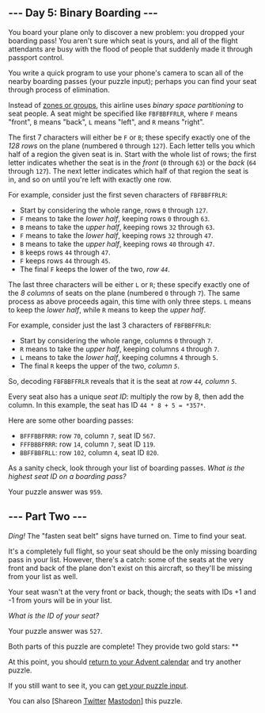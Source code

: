 
--- Day 5: Binary Boarding ---
------------------------------

You board your plane only to discover a new problem: you dropped your boarding pass! You aren't sure which seat is yours, and all of the flight attendants are busy with the flood of people that suddenly made it through passport control.


You write a quick program to use your phone's camera to scan all of the nearby boarding passes (your puzzle input); perhaps you can find your seat through process of elimination.


Instead of [zones or groups](https://www.youtube.com/watch?v=oAHbLRjF0vo), this airline uses *binary space partitioning* to seat people. A seat might be specified like `FBFBBFFRLR`, where `F` means "front", `B` means "back", `L` means "left", and `R` means "right".


The first 7 characters will either be `F` or `B`; these specify exactly one of the *128 rows* on the plane (numbered `0` through `127`). Each letter tells you which half of a region the given seat is in. Start with the whole list of rows; the first letter indicates whether the seat is in the *front* (`0` through `63`) or the *back* (`64` through `127`). The next letter indicates which half of that region the seat is in, and so on until you're left with exactly one row.


For example, consider just the first seven characters of `FBFBBFFRLR`:


* Start by considering the whole range, rows `0` through `127`.
* `F` means to take the *lower half*, keeping rows `0` through `63`.
* `B` means to take the *upper half*, keeping rows `32` through `63`.
* `F` means to take the *lower half*, keeping rows `32` through `47`.
* `B` means to take the *upper half*, keeping rows `40` through `47`.
* `B` keeps rows `44` through `47`.
* `F` keeps rows `44` through `45`.
* The final `F` keeps the lower of the two, *row `44`*.


The last three characters will be either `L` or `R`; these specify exactly one of the *8 columns* of seats on the plane (numbered `0` through `7`). The same process as above proceeds again, this time with only three steps. `L` means to keep the *lower half*, while `R` means to keep the *upper half*.


For example, consider just the last 3 characters of `FBFBBFFRLR`:


* Start by considering the whole range, columns `0` through `7`.
* `R` means to take the *upper half*, keeping columns `4` through `7`.
* `L` means to take the *lower half*, keeping columns `4` through `5`.
* The final `R` keeps the upper of the two, *column `5`*.


So, decoding `FBFBBFFRLR` reveals that it is the seat at *row `44`, column `5`*.


Every seat also has a unique *seat ID*: multiply the row by 8, then add the column. In this example, the seat has ID `44 * 8 + 5 = *357*`.


Here are some other boarding passes:


* `BFFFBBFRRR`: row `70`, column `7`, seat ID `567`.
* `FFFBBBFRRR`: row `14`, column `7`, seat ID `119`.
* `BBFFBBFRLL`: row `102`, column `4`, seat ID `820`.


As a sanity check, look through your list of boarding passes. *What is the highest seat ID on a boarding pass?*



Your puzzle answer was `959`.

--- Part Two ---
----------------

*Ding!* The "fasten seat belt" signs have turned on. Time to find your seat.


It's a completely full flight, so your seat should be the only missing boarding pass in your list. However, there's a catch: some of the seats at the very front and back of the plane don't exist on this aircraft, so they'll be missing from your list as well.


Your seat wasn't at the very front or back, though; the seats with IDs +1 and -1 from yours will be in your list.


*What is the ID of your seat?*



Your puzzle answer was `527`.

Both parts of this puzzle are complete! They provide two gold stars: \*\*


At this point, you should [return to your Advent calendar](/2020) and try another puzzle.


If you still want to see it, you can [get your puzzle input](5/input).


You can also [Shareon
 [Twitter](https://twitter.com/intent/tweet?text=I%27ve+completed+%22Binary+Boarding%22+%2D+Day+5+%2D+Advent+of+Code+2020&url=https%3A%2F%2Fadventofcode%2Ecom%2F2020%2Fday%2F5&related=ericwastl&hashtags=AdventOfCode)
[Mastodon](javascript:void(0);)] this puzzle.


